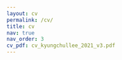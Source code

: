 ```yaml
---
layout: cv
permalink: /cv/
title: cv
nav: true
nav_order: 3
cv_pdf: cv_kyungchullee_2021_v3.pdf
---
```


